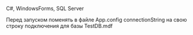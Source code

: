 C#, WindowsForms, SQL Server

Перед запуском поменять в файле App.config connectionString на свою строку подключения для базы TestDB.mdf
